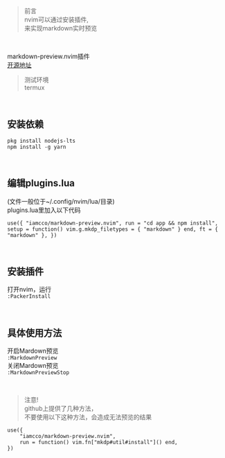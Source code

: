 > 前言  
nvim可以通过安装插件,    
来实现markdown实时预览  
<br/>

markdown-preview.nvim插件  
[开源地址](https://github.com/iamcco/markdown-preview.nvim)
<br/>

> 测试环境  
termux
<br/>

## 安装依赖  
```
pkg install nodejs-lts
npm install -g yarn
```
<br/>

## 编辑plugins.lua  
(文件一般位于~/.config/nvim/lua/目录)  
plugins.lua里加入以下代码  
```
use({ "iamcco/markdown-preview.nvim", run = "cd app && npm install", setup = function() vim.g.mkdp_filetypes = { "markdown" } end, ft = { "markdown" }, })
```
<br/>

## 安装插件  
打开nvim，运行  
`:PackerInstall`

<br/>

## 具体使用方法  
开启Mardown预览  
`:MarkdownPreview`   
关闭Mardown预览  
`:MarkdownPreviewStop`
 
 <br/>

> 注意!  
> github上提供了几种方法，  
> 不要使用以下这种方法，会造成无法预览的结果  
```
use({  
    "iamcco/markdown-preview.nvim",  
    run = function() vim.fn["mkdp#util#install"]() end,  
})  
```
